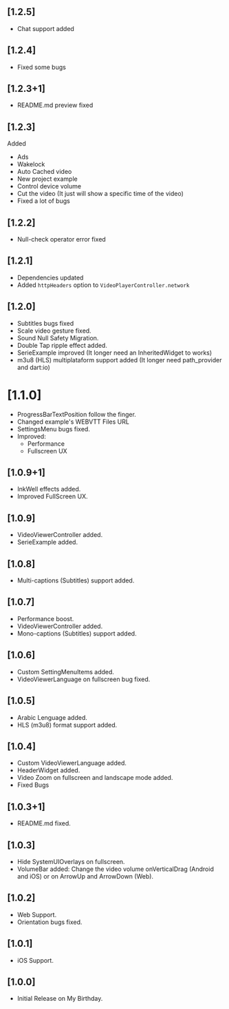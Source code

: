 ## [1.2.5]

- Chat support added

## [1.2.4]

- Fixed some bugs

## [1.2.3+1]

- README.md preview fixed

## [1.2.3]

Added
- Ads  
- Wakelock 
- Auto Cached video
- New project example
- Control device volume
- Cut the video (It just will show a specific time of the video)
- Fixed a lot of bugs

## [1.2.2]

- Null-check operator error fixed

## [1.2.1]

- Dependencies updated
- Added `httpHeaders` option to `VideoPlayerController.network`

## [1.2.0]

- Subtitles bugs fixed
- Scale video gesture fixed.
- Sound Null Safety Migration.
- Double Tap ripple effect added.
- SerieExample improved (It longer need an InheritedWidget to works)
- m3u8 (HLS) multiplataform support added (It longer need path_provider and dart:io)


# [1.1.0]

- ProgressBarTextPosition follow the finger.
- Changed example's WEBVTT Files URL
- SettingsMenu bugs fixed.
- Improved:
    - Performance
    - Fullscreen UX


## [1.0.9+1]

- InkWell effects added.
- Improved FullScreen UX.

## [1.0.9]

- VideoViewerController added.
- SerieExample added.

## [1.0.8]

- Multi-captions (Subtitles) support added.

## [1.0.7]

- Performance boost.
- VideoViewerController added.
- Mono-captions (Subtitles) support added.

## [1.0.6]

- Custom SettingMenuItems added.
- VideoViewerLanguage on fullscreen bug fixed.

## [1.0.5]

- Arabic Lenguage added.
- HLS (m3u8) format support added.

## [1.0.4]

- Custom VideoViewerLanguage added.
- HeaderWidget added.
- Video Zoom on fullscreen and landscape mode added.
- Fixed Bugs

## [1.0.3+1]

- README.md fixed.

## [1.0.3]

- Hide SystemUIOverlays on fullscreen.
- VolumeBar added: Change the video volume onVerticalDrag (Android and iOS) or on ArrowUp and ArrowDown (Web).

## [1.0.2]

- Web Support.
- Orientation bugs fixed.

## [1.0.1]

- iOS Support.

## [1.0.0]

- Initial Release on My Birthday.
